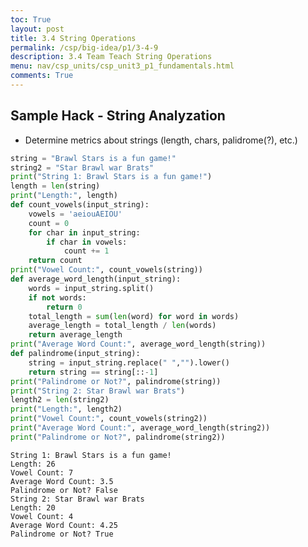 ```yaml
---
toc: True
layout: post
title: 3.4 String Operations
permalink: /csp/big-idea/p1/3-4-9
description: 3.4 Team Teach String Operations
menu: nav/csp_units/csp_unit3_p1_fundamentals.html
comments: True
---
```


## Sample Hack - String Analyzation
- Determine metrics about strings (length, chars, palidrome(?), etc.)


```python
string = "Brawl Stars is a fun game!"
string2 = "Star Brawl war Brats"
print("String 1: Brawl Stars is a fun game!")
length = len(string)
print("Length:", length)
def count_vowels(input_string):
    vowels = 'aeiouAEIOU'
    count = 0
    for char in input_string:
        if char in vowels:
            count += 1
    return count
print("Vowel Count:", count_vowels(string))
def average_word_length(input_string):
    words = input_string.split()
    if not words:
        return 0
    total_length = sum(len(word) for word in words)
    average_length = total_length / len(words)
    return average_length
print("Average Word Count:", average_word_length(string))
def palindrome(input_string):
    string = input_string.replace(" ","").lower()
    return string == string[::-1]
print("Palindrome or Not?", palindrome(string))
print("String 2: Star Brawl war Brats")
length2 = len(string2)
print("Length:", length2)
print("Vowel Count:", count_vowels(string2))
print("Average Word Count:", average_word_length(string2))
print("Palindrome or Not?", palindrome(string2))
```

    String 1: Brawl Stars is a fun game!
    Length: 26
    Vowel Count: 7
    Average Word Count: 3.5
    Palindrome or Not? False
    String 2: Star Brawl war Brats
    Length: 20
    Vowel Count: 4
    Average Word Count: 4.25
    Palindrome or Not? True

